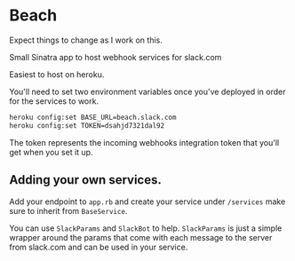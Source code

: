 Beach
============

Expect things to change as I work on this.

Small Sinatra app to host webhook services for slack.com

Easiest to host on heroku.

You'll need to set two environment variables once you've deployed in order for the services to work.

```bash
heroku config:set BASE_URL=beach.slack.com
heroku config:set TOKEN=dsahjd7321dal92
```

The token represents the incoming webhooks integration token that you'll get when you set it up.

## Adding your own services.

Add your endpoint to `app.rb` and create your service under `/services` make sure to inherit from `BaseService`.

You can use `SlackParams` and `SlackBot` to help. `SlackParams` is just a simple wrapper around the params that come
with each message to the server from slack.com and can be used in your service.
